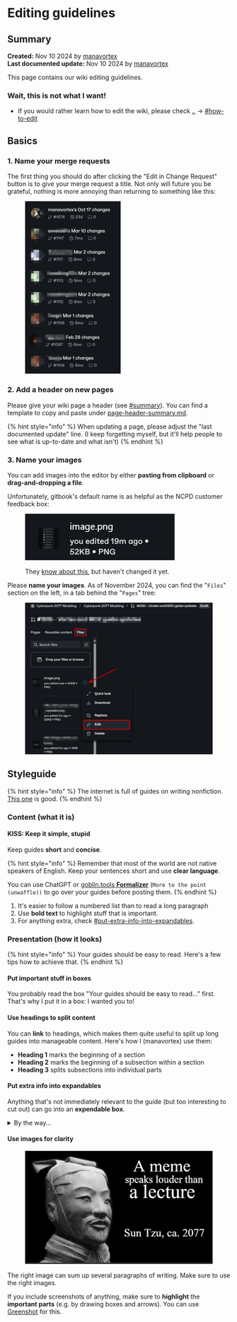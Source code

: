 # Editing guidelines

## Summary

**Created:** Nov 10 2024 by [manavortex](https://app.gitbook.com/u/NfZBoxGegfUqB33J9HXuCs6PVaC3 "mention")\
**Last documented update:** Nov 10 2024 by [manavortex](https://app.gitbook.com/u/NfZBoxGegfUqB33J9HXuCs6PVaC3 "mention")

This page contains our wiki editing guidelines.

### Wait, this is not what I want!

* If you would rather learn how to edit the wiki, please check [..](../ "mention") -> [#how-to-edit](../#how-to-edit "mention")

## Basics

### 1. Name your merge requests

The first thing you should do after clicking the "Edit in Change Request" button is to give your merge request a title. Not only will future you be grateful, nothing is more annoying than returning to something like this:&#x20;

<figure><img src="../../.gitbook/assets/wiki_name_your_merge_requests.png" alt="" width="216"><figcaption></figcaption></figure>

### 2. Add a header on new pages

Please give your wiki page a header (see [#summary](./#summary "mention")). You can find a template to copy and paste under [page-header-summary.md](page-header-summary.md "mention").

{% hint style="info" %}
When updating a page, please adjust the "last documented update" line. (I keep forgetting myself, but it'll help people to see what is up-to-date and what isn't)
{% endhint %}

### 3. Name your images

You can add images into the editor by either **pasting from clipboard** or **drag-and-dropping a file**.

Unfortunately, gitbook's default name is as helpful as the NCPD customer feedback box:&#x20;

<figure><img src="../../.gitbook/assets/wiki_image_names_suck.png" alt=""><figcaption><p>They <a href="https://github.com/orgs/GitbookIO/discussions/691">know about this</a>, but haven't changed it yet.</p></figcaption></figure>

Please **name your images**. As of November 2024, you can find the "`Files`" section on the left, in a tab behind the "`Pages`" tree:

<figure><img src="../../.gitbook/assets/wiki_rename_your_images.png" alt=""><figcaption></figcaption></figure>



## Styleguide

{% hint style="info" %}
The internet is full of guides on writing nonfiction. [This one](https://slatestarcodex.com/2016/02/20/writing-advice/) is good.
{% endhint %}

### Content (what it is)

#### KISS: Keep it simple, stupid

Keep guides **short** and **concise**.&#x20;

{% hint style="info" %}
Remember that most of the world are not native speakers of English. Keep your sentences short and use **clear language**.

You can use ChatGPT or [goblin.tools **Formalizer**](https://goblin.tools/Formalizer) (`More to the point (unwaffle))` to go over your guides before posting them.
{% endhint %}

1. It's easier to follow a numbered list than to read a long paragraph
2. Use **bold text** to highlight stuff that is important.
3. For anything extra, check [#put-extra-info-into-expandables](./#put-extra-info-into-expandables "mention").

### Presentation (how it looks)

{% hint style="info" %}
Your guides should be easy to read. Here's a few tips how to achieve that.
{% endhint %}

#### Put important stuff in boxes

You probably read the box "Your guides should be easy to read..." first. That's why I put it in a box: I wanted you to!

#### Use headings to split content

You can **link** to headings, which makes them quite useful to split up long guides into manageable content. Here's how I (manavortex) use them:

* **Heading 1** marks the beginning of a section
* **Heading 2** marks the beginning of a subsection within a section
* **Heading 3** splits subsections into individual parts

#### Put extra info into expandables

Anything that's not immediately relevant to the guide (but too interesting to cut out) can go into an **expendable box**.

<details>

<summary>By the way...</summary>

Nobody likes walls of text. By this point most people know that you should have short, sweet paragraphs with line breaks between them. The shorter, the better. If you’re ever debating whether or not to end the paragraph and add a line break, err on the side of “yes”.

Once you understand this principle, you can generalize it to other aspects of your writing. For example, I stole the Last Psychiatrist’s style of section breaks – bold headers saying I., II., III., etc. Now instead of just paragraph breaks, you have two forms of break – paragraph break and section break. On some of my longest posts, including the [Anti-Reactionary FAQ](https://slatestarcodex.com/2013/10/20/the-anti-reactionary-faq/) and [Meditations on Moloch](https://slatestarcodex.com/2014/07/30/meditations-on-moloch/), I add a _third_ level of break – in the first case, a supersection level in large fonts, in the latter, a subsection level with an underlined First, Second, etc. Again, if you’re ever debating more versus fewer breaks, err on the side of “more”.

Finishing a paragraph or section gives people a micro-burst of accomplishment and reward. It helps them chunk the basic insight together and remember it for later. You want people to be going – “okay, insight, good, another insight, good, another insight, good” and then eventually you can tie all of the insights together into a high-level insight. Then you can start over, until eventually at the end you tie all of the high-level insights together. It’s nice and structured and easy to work with. If they’re just following a winding stream of thought wherever it’s going, it’ll take a lot more mental work and they’ll get bored and wander off.

Remember that clickbait comes from big media corporations optimizing for easy readability, and that the epitome of clickbait is the listicle. But the insight of the listicle applies even to much more sophisticated intellectual pieces – people are much happier to read a long thing if they can be tricked into thinking it’s a series of small things.

[Source](https://slatestarcodex.com/2016/02/20/writing-advice/)

</details>

#### Use images for clarity

<figure><img src="../../.gitbook/assets/wiki_sun_tzu_meme.png" alt=""><figcaption></figcaption></figure>

The right image can sum up several paragraphs of writing. Make sure to use the right images.&#x20;

If you include screenshots of anything, make sure to **highlight** the **important parts** (e.g. by drawing boxes and arrows). You can use [Greenshot](https://getgreenshot.org/downloads/) for this.&#x20;
